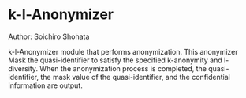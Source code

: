 # k-l-Anonymizer

Author: Soichiro Shohata

k-l-Anonymizer module that performs anonymization.
This anonymizer Mask the quasi-identifier to satisfy the specified k-anonymity and l-diversity.
When the anonymization process is completed, the quasi-identifier, the mask value of the quasi-identifier, and the confidential information are output.

